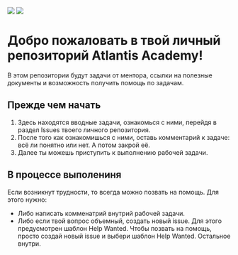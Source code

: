[//]: # (VERSIONS)

<img src="https://img.shields.io/static/v1?style=for-the-badge&label=%40atls%2Fcode-service&message=0.0.16&labelColor=ECEEF5&color=D7DCEB">  <img src="https://img.shields.io/static/v1?style=for-the-badge&label=%40atls%2Fschematics&message=0.0.12&labelColor=ECEEF5&color=D7DCEB">  

[//]: # (VERSIONS)

# Добро пожаловать в твой личный репозиторий Atlantis Academy!

В этом репозитории будут задачи от ментора, ссылки на полезные документы и возможность получить помощь по задачам.

## Прежде чем начать

1. Здесь находятся вводные задачи, ознакомься с ними, перейдя в раздел Issues твоего личного репозитория.
2. После того как ознакомишься с ними, оставь комментарий к задаче: всё ли понятно или нет. А потом закрой её.
3. Далее ты можешь приступить к выполнению рабочей задачи.

## В процессе выполениня

Если возникнут трудности, то всегда можно позвать на помощь. Для этого нужно:

- Либо написать комменатрий внутрий рабочей задачи.
- Либо если твой вопрос объемный, создать новый issue. Для этого предусмотрен шаблон Help Wanted. Чтобы позвать на помощь, просто создай новый issue и выбери шаблон Help Wanted. Остальное внутри. 

